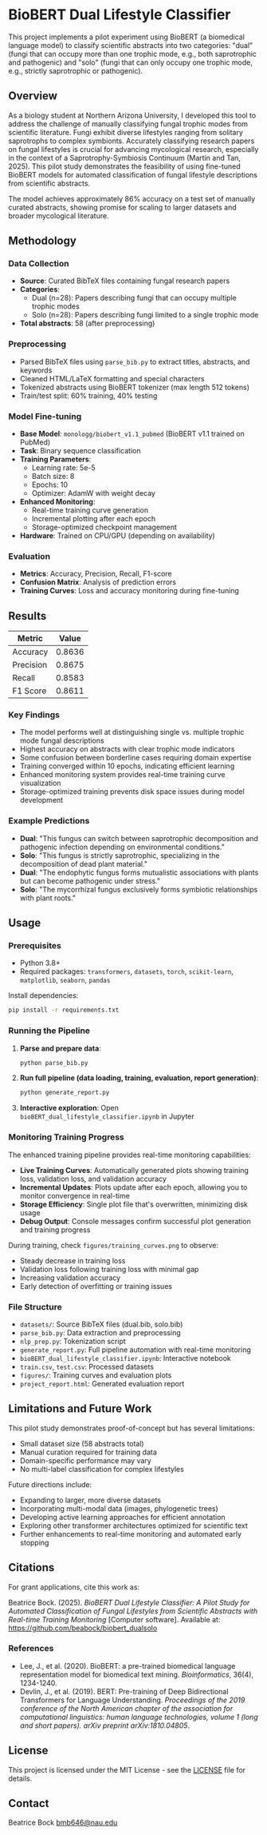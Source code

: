 # BioBERT Dual Lifestyle Classifier

This project implements a pilot experiment using BioBERT (a biomedical language model) to classify scientific abstracts into two categories: "dual" (fungi that can occupy more than one trophic mode, e.g., both saprotrophic and pathogenic) and "solo" (fungi that can only occupy one trophic mode, e.g., strictly saprotrophic or pathogenic).

## Overview

As a biology student at Northern Arizona University, I developed this tool to address the challenge of manually classifying fungal trophic modes from scientific literature. Fungi exhibit diverse lifestyles ranging from solitary saprotrophs to complex symbionts. Accurately classifying research papers on fungal lifestyles is crucial for advancing mycological research, especially in the context of a Saprotrophy-Symbiosis Continuum (Martin and Tan, 2025). This pilot study demonstrates the feasibility of using fine-tuned BioBERT models for automated classification of fungal lifestyle descriptions from scientific abstracts.

The model achieves approximately 86% accuracy on a test set of manually curated abstracts, showing promise for scaling to larger datasets and broader mycological literature.

## Methodology

### Data Collection
- **Source**: Curated BibTeX files containing fungal research papers
- **Categories**:
  - Dual (n=28): Papers describing fungi that can occupy multiple trophic modes
  - Solo (n=28): Papers describing fungi limited to a single trophic mode
- **Total abstracts**: 58 (after preprocessing)

### Preprocessing
- Parsed BibTeX files using `parse_bib.py` to extract titles, abstracts, and keywords
- Cleaned HTML/LaTeX formatting and special characters
- Tokenized abstracts using BioBERT tokenizer (max length 512 tokens)
- Train/test split: 60% training, 40% testing

### Model Fine-tuning
- **Base Model**: `monologg/biobert_v1.1_pubmed` (BioBERT v1.1 trained on PubMed)
- **Task**: Binary sequence classification
- **Training Parameters**:
  - Learning rate: 5e-5
  - Batch size: 8
  - Epochs: 10
  - Optimizer: AdamW with weight decay
- **Enhanced Monitoring**:
  - Real-time training curve generation
  - Incremental plotting after each epoch
  - Storage-optimized checkpoint management
- **Hardware**: Trained on CPU/GPU (depending on availability)

### Evaluation
- **Metrics**: Accuracy, Precision, Recall, F1-score
- **Confusion Matrix**: Analysis of prediction errors
- **Training Curves**: Loss and accuracy monitoring during fine-tuning

## Results

| Metric | Value |
|--------|-------|
| Accuracy | 0.8636 |
| Precision | 0.8675 |
| Recall | 0.8583 |
| F1 Score | 0.8611 |

### Key Findings
- The model performs well at distinguishing single vs. multiple trophic mode fungal descriptions
- Highest accuracy on abstracts with clear trophic mode indicators
- Some confusion between borderline cases requiring domain expertise
- Training converged within 10 epochs, indicating efficient learning
- Enhanced monitoring system provides real-time training curve visualization
- Storage-optimized training prevents disk space issues during model development

### Example Predictions
- **Dual**: "This fungus can switch between saprotrophic decomposition and pathogenic infection depending on environmental conditions."
- **Solo**: "This fungus is strictly saprotrophic, specializing in the decomposition of dead plant material."
- **Dual**: "The endophytic fungus forms mutualistic associations with plants but can become pathogenic under stress."
- **Solo**: "The mycorrhizal fungus exclusively forms symbiotic relationships with plant roots."

## Usage

### Prerequisites
- Python 3.8+
- Required packages: `transformers`, `datasets`, `torch`, `scikit-learn`, `matplotlib`, `seaborn`, `pandas`

Install dependencies:
```bash
pip install -r requirements.txt
```

### Running the Pipeline
1. **Parse and prepare data**:
   ```bash
   python parse_bib.py
   ```

2. **Run full pipeline (data loading, training, evaluation, report generation)**:
   ```bash
   python generate_report.py
   ```

3. **Interactive exploration**: Open `bioBERT_dual_lifestyle_classifier.ipynb` in Jupyter

### Monitoring Training Progress

The enhanced training pipeline provides real-time monitoring capabilities:

- **Live Training Curves**: Automatically generated plots showing training loss, validation loss, and validation accuracy
- **Incremental Updates**: Plots update after each epoch, allowing you to monitor convergence in real-time
- **Storage Efficiency**: Single plot file that's overwritten, minimizing disk usage
- **Debug Output**: Console messages confirm successful plot generation and training progress

During training, check `figures/training_curves.png` to observe:
- Steady decrease in training loss
- Validation loss following training loss with minimal gap
- Increasing validation accuracy
- Early detection of overfitting or training issues

### File Structure
- `datasets/`: Source BibTeX files (dual.bib, solo.bib)
- `parse_bib.py`: Data extraction and preprocessing
- `nlp_prep.py`: Tokenization script
- `generate_report.py`: Full pipeline automation with real-time monitoring
- `bioBERT_dual_lifestyle_classifier.ipynb`: Interactive notebook
- `train.csv`, `test.csv`: Processed datasets
- `figures/`: Training curves and evaluation plots
- `project_report.html`: Generated evaluation report

## Limitations and Future Work

This pilot study demonstrates proof-of-concept but has several limitations:
- Small dataset size (58 abstracts total)
- Manual curation required for training data
- Domain-specific performance may vary
- No multi-label classification for complex lifestyles

Future directions include:
- Expanding to larger, more diverse datasets
- Incorporating multi-modal data (images, phylogenetic trees)
- Developing active learning approaches for efficient annotation
- Exploring other transformer architectures optimized for scientific text
- Further enhancements to real-time monitoring and automated early stopping

## Citations

For grant applications, cite this work as:

Beatrice Bock. (2025). *BioBERT Dual Lifestyle Classifier: A Pilot Study for Automated Classification of Fungal Lifestyles from Scientific Abstracts with Real-time Training Monitoring* [Computer software]. Available at: https://github.com/beabock/biobert_dualsolo

### References
- Lee, J., et al. (2020). BioBERT: a pre-trained biomedical language representation model for biomedical text mining. *Bioinformatics*, 36(4), 1234-1240.
- Devlin, J., et al. (2019). BERT: Pre-training of Deep Bidirectional Transformers for Language Understanding. *Proceedings of the 2019 conference of the North American chapter of the association for computational linguistics: human language technologies, volume 1 (long and short papers).* *arXiv preprint arXiv:1810.04805*.

## License

This project is licensed under the MIT License - see the [LICENSE](LICENSE) file for details.

## Contact

Beatrice Bock
bmb646@nau.edu
